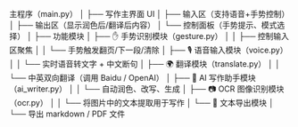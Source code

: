 主程序（main.py）
│
├── 写作主界面 UI
│   ├── 输入区（支持语音+手势控制）
│   ├── 输出区（显示润色后/翻译后内容）
│   └── 控制面板（手势提示、模式选择）
│
├── 功能模块
│   ├── ✋ 手势识别模块（gesture.py）
│   │      ├── 控制输入区聚焦
│   │      └── 手势触发翻页/下一段/清除
│   ├── 🎙️ 语音输入模块（voice.py）
│   │      └── 实时语音转文字 + 中文断句
│   ├── 🌍 翻译模块（translate.py）
│   │      └── 中英双向翻译（调用 Baidu / OpenAI）
│   ├── 🤖 AI 写作助手模块（ai_writer.py）
│   │      └── 自动润色、改写、生成
│   ├── 📷 OCR 图像识别模块（ocr.py）
│   │      └── 将图片中的文本提取用于写作
│   └── 💾 文本导出模块
│          └── 导出 markdown / PDF 文件
